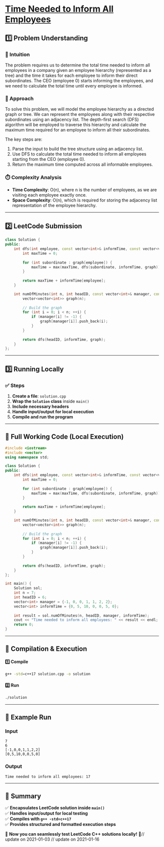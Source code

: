 # **[Time Needed to Inform All Employees](https://leetcode.com/problems/time-needed-to-inform-all-employees/description/)**  

## **1️⃣ Problem Understanding**  
### **📌 Intuition**  
The problem requires us to determine the total time needed to inform all employees in a company given an employee hierarchy (represented as a tree) and the time it takes for each employee to inform their direct subordinates. The CEO (employee 0) starts informing the employees, and we need to calculate the total time until every employee is informed.

### **🚀 Approach**  
To solve this problem, we will model the employee hierarchy as a directed graph or tree. We can represent the employees along with their respective subordinates using an adjacency list. The depth-first search (DFS) algorithm will be employed to traverse this hierarchy and calculate the maximum time required for an employee to inform all their subordinates.

The key steps are:
1. Parse the input to build the tree structure using an adjacency list.
2. Use DFS to calculate the total time needed to inform all employees starting from the CEO (employee 0).
3. Return the maximum time computed across all informable employees.

### **⏱️ Complexity Analysis**  
- **Time Complexity**: O(n), where n is the number of employees, as we are visiting each employee exactly once.
- **Space Complexity**: O(n), which is required for storing the adjacency list representation of the employee hierarchy.

---  

## **2️⃣ LeetCode Submission**  
```cpp
class Solution {
public:
    int dfs(int employee, const vector<int>& informTime, const vector<vector<int>>& graph) {
        int maxTime = 0;
        
        for (int subordinate : graph[employee]) {
            maxTime = max(maxTime, dfs(subordinate, informTime, graph));
        }
        
        return maxTime + informTime[employee];
    }

    int numOfMinutes(int n, int headID, const vector<int>& manager, const vector<int>& informTime) {
        vector<vector<int>> graph(n);
        
        // Build the graph
        for (int i = 0; i < n; ++i) {
            if (manager[i] != -1) {
                graph[manager[i]].push_back(i);
            }
        }
        
        return dfs(headID, informTime, graph);
    }
};  
```  

---  

## **3️⃣ Running Locally**  
### **✅ Steps**  
1. **Create a file**: `solution.cpp`  
2. **Wrap the `Solution` class** inside `main()`  
3. **Include necessary headers**  
4. **Handle input/output for local execution**  
5. **Compile and run the program**  

---  

## **📝 Full Working Code (Local Execution)**  
```cpp
#include <iostream>
#include <vector>
using namespace std;

class Solution {
public:
    int dfs(int employee, const vector<int>& informTime, const vector<vector<int>>& graph) {
        int maxTime = 0;
        
        for (int subordinate : graph[employee]) {
            maxTime = max(maxTime, dfs(subordinate, informTime, graph));
        }
        
        return maxTime + informTime[employee];
    }

    int numOfMinutes(int n, int headID, const vector<int>& manager, const vector<int>& informTime) {
        vector<vector<int>> graph(n);
        
        // Build the graph
        for (int i = 0; i < n; ++i) {
            if (manager[i] != -1) {
                graph[manager[i]].push_back(i);
            }
        }
        
        return dfs(headID, informTime, graph);
    }
};

int main() {
    Solution sol;
    int n = 7;
    int headID = 6;
    vector<int> manager = {-1, 0, 0, 1, 1, 2, 2};
    vector<int> informTime = {0, 5, 10, 0, 0, 5, 0};
    
    int result = sol.numOfMinutes(n, headID, manager, informTime);
    cout << "Time needed to inform all employees: " << result << endl;
    return 0;
}  
```  

---  

## **🔧 Compilation & Execution**  
#### **1️⃣ Compile**  
```bash
g++ -std=c++17 solution.cpp -o solution
```  

#### **2️⃣ Run**  
```bash
./solution
```  

---  

## **🎯 Example Run**  
### **Input**  
```
7
6
[-1,0,0,1,1,2,2]
[0,5,10,0,0,5,0]
```  
### **Output**  
```
Time needed to inform all employees: 17
```  

---  

## **📌 Summary**  
✅ **Encapsulates LeetCode solution inside `main()`**  
✅ **Handles input/output for local testing**  
✅ **Compiles with `g++ -std=c++17`**  
✅ **Provides structured and formatted execution steps**  

🚀 **Now you can seamlessly test LeetCode C++ solutions locally!** 🚀// update on 2021-01-03
// update on 2021-01-16
